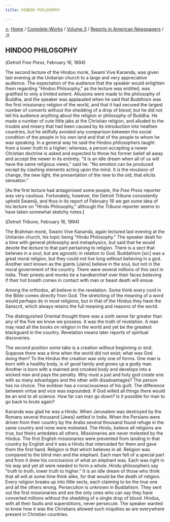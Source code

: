 ```yaml
---
title: HINDOO PHILOSOPHY

---
```

<div>

[←](manners_and_customs_in_india.htm) [Home](../../../index.htm) /
[Complete-Works](../../complete_works.htm) / [Volume
3](../volume_3_contents.htm) / [Reports in American
Newspapers](reports_in_american_newspapers_contents.htm)
/ [→](miracles.htm)

  

## HINDOO PHILOSOPHY

(*Detroit Free Press*, February 16, 1894)

The second lecture of the Hindoo monk, Swami Vive Kananda, was given
last evening at the Unitarian church to a large and very appreciative
audience. The expectation of the audience that the speaker would
enlighten them regarding "Hindoo Philosophy," as the lecture was
entitled, was gratified to only a limited extent. Allusions were made to
the philosophy of Buddha, and the speaker was applauded when he said
that Buddhism was the first missionary religion of the world, and that
it had secured the largest number of converts without the shedding of a
drop of blood; but he did not tell his audience anything about the
religion or philosophy of Buddha. He made a number of cute little jabs
at the Christian religion, and alluded to the trouble and misery that
had been caused by its introduction into heathen countries, but he
skilfully avoided any comparison between the social condition of the
people in his own land and that of the people to whom he was speaking.
In a general way he said the Hindoo philosophers taught from a lower
truth to a higher; whereas, a person accepting a newer Christian
doctrine is asked and expected to throw his former belief all away and
accept the newer in its entirety. "It is an idle dream when all of us
will have the same religious views," said he. "No emotion can be
produced except by clashing elements acting upon the mind. It is the
revulsion of change, the new light, the presentation of the new to the
old, that elicits sensation."

\[As the first lecture had antagonised some people, the *Free Press*
reporter was very cautious. Fortunately, however, the Detroit Tribune
consistently upheld Swamiji, and thus in its report of February 16 we
get some idea of his lecture on "Hindu Philosophy," although the
*Tribune* reporter seems to have taken somewhat sketchy notes:\]

(*Detroit Tribune*, February 16, 1894)

The Brahman monk, Swami Vive Kananda, again lectured last evening at the
Unitarian church, his topic being "Hindu Philosophy." The speaker dealt
for a time with general philosophy and metaphysics, but said that he
would devote the lecture to that part pertaining to religion. There is a
sect that believes in a soul, but are agnostic in relation to God.
Buddahism \[sic\] was a great moral religion, but they could not live
long without believing in a god. Another sect known as the giants
\[Jains\] believe in the soul, but not in the moral government of the
country. There were several millions of this sect in India. Their
priests and monks tie a handkerchief over their faces believing if their
hot breath comes in contact with man or beast death will ensue.

Among the orthodox, all believe in the revelation. Some think every cord
in the Bible comes directly from God. The stretching of the meaning of a
word would perhaps do in most religions, but in that of the Hindus they
have the Sanscrit, which always retains the full meaning and reasons of
the world.

The distinguished Oriental thought there was a sixth sense far greater
than any of the five we know we possess. It was the truth of revelation.
A man may read all the books on religion in the world and yet be the
greatest blackguard in the country. Revelation means later reports of
spiritual discoveries.

The second position some take is a creation without beginning or end.
Suppose there was a time when the world did not exist; what was God
doing then? To the Hindus the creation was only one of forms. One man is
born with a healthy body, is of good family and grows up a godly man.
Another is born with a maimed and crooked body and develops into a
wicked man and pays the penalty. Why must a just and holy god create one
with so many advantages and the other with disadvantages? The person has
no choice. The evildoer has a consciousness of his guilt. The difference
between virtue and vice was expounded. If God willed all things there
would be an end to all science. How far can man go down? Is it possible
for man to go back to brute again?

Kananda was glad he was a Hindu. When Jerusalem was destroyed by the
Romans several thousand \[Jews\] settled in India. When the Persians
were driven from their country by the Arabs several thousand found
refuge in the same country and none were molested. The Hindu, believe
all religions are true, but theirs antedates all others. Missionaries
are never molested by the Hindus. The first English missionaries were
prevented from landing in that country by English and it was a Hindu
that interceded for them and gave them the first hand. Religion is that
which believes in all. Religion was compared to the blind men and the
elephant. Each man felt of a special part and from it drew his
conclusions of what an elephant was. Each was right in his way and yet
all were needed to form a whole. Hindu philosophers say "truth to truth,
lower truth to higher." It is an idle dream of those who think that all
will at some time think alike, for that would be the death of religion.
Every religion breaks up into little sects, each claiming to be the true
one and all the others wrong. Persecution is unknown in Buddahism. They
sent out the first missionaries and are the only ones who can say they
have converted millions without the shedding of a single drop of blood.
Hindus, with all their faults and superstitions, never persecute. The
speaker wanted to know how it was the Christians allowed such iniquities
as are everywhere present in Christian countries.

</div>
